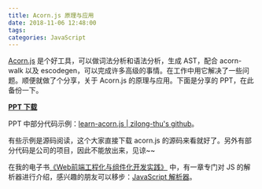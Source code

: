 ```yaml
---
title: Acorn.js 原理与应用
date: 2018-11-06 12:48:00
tags:
categories: JavaScript
---
```


[Acorn.js](https://github.com/acornjs/acorn) 是个好工具，可以做词法分析和语法分析，生成 AST，配合 acorn-walk 以及 escodegen，可以完成许多高级的事情。在工作中用它解决了一些问题。顺便就做了个分享，关于 Acorn.js 的原理与应用。下面是分享的 PPT，在此备份一下。

**[PPT 下载](/files/2018/11/acorn.js-intro.pdf)**


PPT 中部分代码示例：[learn-acorn.js | zilong-thu's github](https://github.com/zilong-thu/learn-acorn.js)。

有些示例是源码阅读，这个大家直接下载 acorn.js 的源码来看就好了。另外有部分代码是公司的项目，因此不能放出来，见谅~~

在我的电子书[《Web前端工程化与组件化开发实践》](https://borninsummer.com/Practice-in-Front-End-Engineering-and-Components-Development/) 中，有一章专门对 JS 的解析器进行介绍，感兴趣的朋友可以移步：[JavaScript 解析器](https://borninsummer.com/Practice-in-Front-End-Engineering-and-Components-Development/part-2/chapter-3-js-parsers/1-js-parser.html)。
